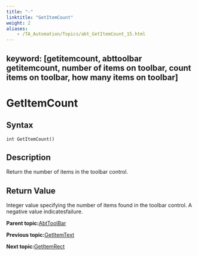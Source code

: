 ```yaml
--- 
title: "-"
linktitle: "GetItemCount"
weight: 2
aliases: 
    - /TA_Automation/Topics/abt_GetItemCount_15.html
---
```

keyword: [getitemcount, abttoolbar getitemcount, number of items on toolbar, count items on toolbar, how many items on toolbar]
---

# GetItemCount

## Syntax

`int GetItemCount()`

## Description

Return the number of items in the toolbar control.

## Return Value

Integer value specifying the number of items found in the toolbar control. A negative value indicatesfailure.

**Parent topic:**[AbtToolBar](/TA_Automation/Topics/abt_AbtToolBar.html)

**Previous topic:**[GetItemText](/TA_Automation/Topics/abt_GetItemText_15.html)

**Next topic:**[GetItemRect](/TA_Automation/Topics/abt_GetItemRect_15.html)


